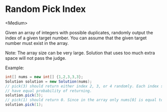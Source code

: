 # Random Pick Index

\<Medium>

Given an array of integers with possible duplicates, randomly output the index
of a given target number. You can assume that the given target number must exist
in the array.

Note: The array size can be very large. Solution that uses too much extra space
will not pass the judge.

Example:

```java
int[] nums = new int[] {1,2,3,3,3};
Solution solution = new Solution(nums);
// pick(3) should return either index 2, 3, or 4 randomly. Each index should
// have equal probability of returning.
solution.pick(3);
// pick(1) should return 0. Since in the array only nums[0] is equal to 1.
solution.pick(1);
```

